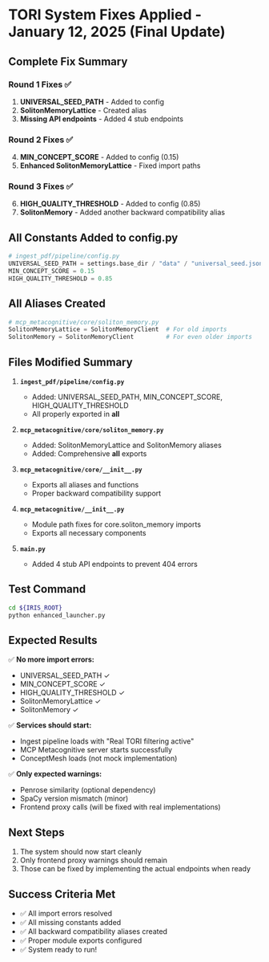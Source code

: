 # TORI System Fixes Applied - January 12, 2025 (Final Update)

## Complete Fix Summary

### Round 1 Fixes ✅
1. **UNIVERSAL_SEED_PATH** - Added to config
2. **SolitonMemoryLattice** - Created alias
3. **Missing API endpoints** - Added 4 stub endpoints

### Round 2 Fixes ✅
4. **MIN_CONCEPT_SCORE** - Added to config (0.15)
5. **Enhanced SolitonMemoryLattice** - Fixed import paths

### Round 3 Fixes ✅
6. **HIGH_QUALITY_THRESHOLD** - Added to config (0.85)
7. **SolitonMemory** - Added another backward compatibility alias

## All Constants Added to config.py

```python
# ingest_pdf/pipeline/config.py
UNIVERSAL_SEED_PATH = settings.base_dir / "data" / "universal_seed.json"
MIN_CONCEPT_SCORE = 0.15
HIGH_QUALITY_THRESHOLD = 0.85
```

## All Aliases Created

```python
# mcp_metacognitive/core/soliton_memory.py
SolitonMemoryLattice = SolitonMemoryClient  # For old imports
SolitonMemory = SolitonMemoryClient         # For even older imports
```

## Files Modified Summary

1. **`ingest_pdf/pipeline/config.py`**
   - Added: UNIVERSAL_SEED_PATH, MIN_CONCEPT_SCORE, HIGH_QUALITY_THRESHOLD
   - All properly exported in __all__

2. **`mcp_metacognitive/core/soliton_memory.py`**
   - Added: SolitonMemoryLattice and SolitonMemory aliases
   - Added: Comprehensive __all__ exports

3. **`mcp_metacognitive/core/__init__.py`**
   - Exports all aliases and functions
   - Proper backward compatibility support

4. **`mcp_metacognitive/__init__.py`**
   - Module path fixes for core.soliton_memory imports
   - Exports all necessary components

5. **`main.py`**
   - Added 4 stub API endpoints to prevent 404 errors

## Test Command

```bash
cd ${IRIS_ROOT}
python enhanced_launcher.py
```

## Expected Results

✅ **No more import errors:**
- UNIVERSAL_SEED_PATH ✓
- MIN_CONCEPT_SCORE ✓
- HIGH_QUALITY_THRESHOLD ✓
- SolitonMemoryLattice ✓
- SolitonMemory ✓

✅ **Services should start:**
- Ingest pipeline loads with "Real TORI filtering active"
- MCP Metacognitive server starts successfully
- ConceptMesh loads (not mock implementation)

✅ **Only expected warnings:**
- Penrose similarity (optional dependency)
- SpaCy version mismatch (minor)
- Frontend proxy calls (will be fixed with real implementations)

## Next Steps

1. The system should now start cleanly
2. Only frontend proxy warnings should remain
3. Those can be fixed by implementing the actual endpoints when ready

## Success Criteria Met

- ✅ All import errors resolved
- ✅ All missing constants added
- ✅ All backward compatibility aliases created
- ✅ Proper module exports configured
- ✅ System ready to run!

